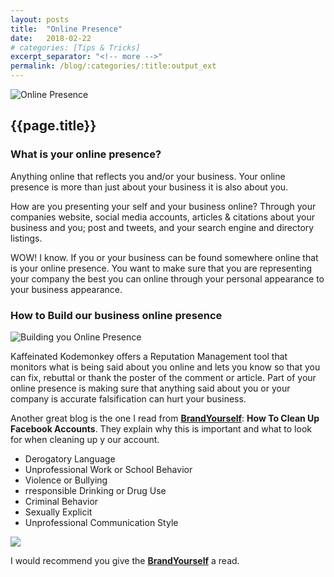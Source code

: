 ```yaml
---
layout: posts
title:  "Online Presence"
date:   2018-02-22
# categories: [Tips & Tricks]
excerpt_separator: "<!-- more -->"
permalink: /blog/:categories/:title:output_ext
---
```


<img src="{{site.url}}/assets/images/Blog/online-presence.jpg" alt="Online Presence" class="img-responsive img-thumbnail">

<h2>{{page.title}}</h2>

<h3>What is your online presence?</h3>

<p>Anything online that reflects you and/or your business. Your online presence is more than just about your business it is also about you. </p>

<p>How are you presenting your self and your business online?
Through your companies website, social media accounts,  articles &amp; citations about your business and you; post and tweets, and your search engine and directory listings.</p>

<!-- more -->

<p>WOW! I know. If you or your business can be found somewhere online that is your online presence. You want to make sure that you are representing your company the best you can online through your personal appearance to your business appearance.</p>

<h3>How to Build our business online presence</h3>

<p><img src="{{site.url}}/assets/images/Blog/3-tips-for-building-your-online-presence.jpg" alt="Building you Online Presence" class="img-responsive img-thumbnail"></p>

<p>Kaffeinated Kodemonkey offers a Reputation Management tool that monitors what is being said about you online and lets you know so that you can fix, rebuttal or thank the poster of the comment or article. Part of your online presence is making sure that anything said about you or your company is accurate falsification can hurt your business.</p>

<p>Another great blog is the one I read from <a href="https://brandyourself.com" title="How to BrandYourSelf" target="blank"><strong>BrandYourself</strong></a>: <a hreff="https://brandyourself.com/blog/guide/how-to-clean-up-facebook-accounts/" target="blank" title="Clean up Facebook"><strong>How To Clean Up Facebook Accounts</strong></a>. They explain why this is important and what to look for when cleaning up y our account. </p>

<div class="row">
  <div class="col-sm-7">
    <ul class="basic-ul">
      <li class="basic-li">Derogatory Language</li>
      <li class="basic-li">Unprofessional Work or School Behavior</li>
      <li class="basic-li">Violence or Bullying</li>
      <li class="basic-li">rresponsible Drinking or Drug Use</li>
      <li class="basic-li">Criminal Behavior</li>
      <li class="basic-li">Sexually Explicit</li>
      <li class="basic-li">Unprofessional Communication Style</li>
    </ul>
  </div>
  <div class="col-sm-5">
    <p><a href="https://brandyourself.com" title="BrandYourSelf" target="blank"><img src="{{site.url}}/assets/images/Blog/brand-yourself-348x348.jpg" allt="BrandYourslf" class="img-responsive img-thumbnail"></a></p>

  </div></div>

<p>I would recommend you give the <a href="https://brandyourself.com" title="How to BrandYourSelf" target="blank"><strong>BrandYourself</strong></a> a read.</p>
